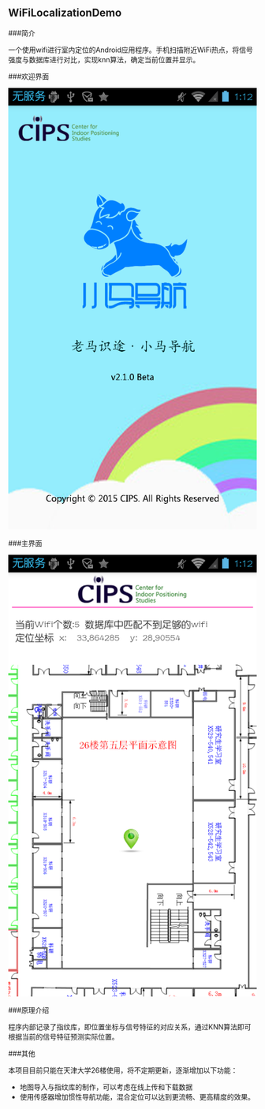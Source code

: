 ## WiFiLocalizationDemo

###简介

一个使用wifi进行室内定位的Android应用程序。手机扫描附近WiFi热点，将信号强度与数据库进行对比，实现knn算法，确定当前位置并显示。

###欢迎界面

![main](https://raw.githubusercontent.com/jiangqideng/resources/master/device-2016-06-29-010909.png)

###主界面

![main](https://raw.githubusercontent.com/jiangqideng/resources/master/device-2016-03-01-214949.png)

###原理介绍

程序内部记录了指纹库，即位置坐标与信号特征的对应关系，通过KNN算法即可根据当前的信号特征预测实际位置。

###其他

本项目目前只能在天津大学26楼使用，将不定期更新，逐渐增加以下功能：
+ 地图导入与指纹库的制作，可以考虑在线上传和下载数据
+ 使用传感器增加惯性导航功能，混合定位可以达到更流畅、更高精度的效果。
